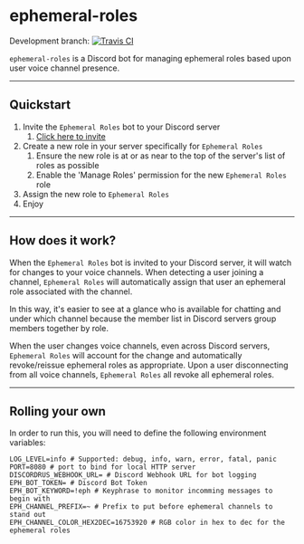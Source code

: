 # ephemeral-roles
Development branch: [![Travis CI](https://travis-ci.org/ewohltman/ephemeral-roles.svg?branch=develop)](https://travis-ci.org/ewohltman/ephemeral-roles.svg?branch=develop)

`ephemeral-roles` is a Discord bot for managing ephemeral roles based upon user
voice channel presence.

----

## Quickstart

1. Invite the `Ephemeral Roles` bot to your Discord server
    1. [Click here to invite](https://discordapp.com/oauth2/authorize?&client_id=392419127626694676&scope=bot&permissions=0)
2. Create a new role in your server specifically for `Ephemeral Roles`
    1. Ensure the new role is at or as near to the top of the server's list of roles as possible
    2. Enable the 'Manage Roles' permission for the new `Ephemeral Roles` role
3. Assign the new role to `Ephemeral Roles`
4. Enjoy

----

## How does it work?

When the `Ephemeral Roles` bot is invited to your Discord server, it will watch
for changes to your voice channels.  When detecting a user joining a channel,
`Ephemeral Roles` will automatically assign that user an ephemeral role
associated with the channel. 

In this way, it's easier to see at a glance who is available for chatting and
under which channel because the member list in Discord servers group members
together by role.

When the user changes voice channels, even across Discord servers,
`Ephemeral Roles` will account for the change and automatically revoke/reissue
ephemeral roles as appropriate.  Upon a user disconnecting from all voice channels,
`Ephemeral Roles` all revoke all ephemeral roles.

----

## Rolling your own
 
In order to run this, you will need to define the following environment
variables:

```
LOG_LEVEL=info # Supported: debug, info, warn, error, fatal, panic
PORT=8080 # port to bind for local HTTP server
DISCORDRUS_WEBHOOK_URL= # Discord Webhook URL for bot logging
EPH_BOT_TOKEN= # Discord Bot Token
EPH_BOT_KEYWORD=!eph # Keyphrase to monitor incomming messages to begin with
EPH_CHANNEL_PREFIX=~ # Prefix to put before ephemeral channels to stand out 
EPH_CHANNEL_COLOR_HEX2DEC=16753920 # RGB color in hex to dec for the ephemeral roles
```